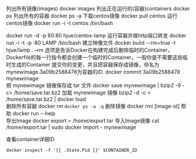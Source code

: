 列出所有镜像(images)
docker images
列出正在运行的(容器)containers
docker ps
列出所有的容器
docker ps -a
下载centos镜像
docker pull centos
运行centos镜像
docker run -i -t centos /bin/bash

docker run -d -p 80:80   hjue/centos-lamp
运行容器并做http端口转发
docker run -i -t -p :80 LAMP /bin/bash
建立映像文件
docker build --rm=true -t hjue/lamp .
–rm 选项是告诉Docker在构建完成后删除临时的Container，Dockerfile的每一行指令都会创建一个临时的Container，一般你是不需要这些临时生成的Container
提交你的变更，并且把容器保存成镜像，命名为 mynewimage.3a09b2588478为容器的ID.
docker commit 3a09b2588478 mynewimage   
把 mynewimage 镜像保存成 tar 文件
docker save mynewimage | bzip2 -9 -c> /home/save.tar.bz2
加载 mynewimage 镜像
bzip2 -d -c < /home/save.tar.bz2 | docker load  
删除所有容器
docker rm `docker ps -a -q` 
删除镜像
docker rmi [image-id]
帮助
docker run --help   
导出Image
docker export <CONTAINER ID> > /home/export.tar
导入Image镜像
cat /home/export.tar | sudo docker import - mynewimage

查看container详细ID

	docker inspect -f '{{ .State.Pid }}' $CONTAINER_ID
